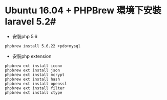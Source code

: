 # Ubuntu 16.04 + PHPBrew 環境下安裝laravel 5.2#

* 安裝php 5.6
```
phpbrew install 5.6.22 +pdo+mysql
```

* 安裝php extension
```
phpbrew ext install iconv
phpbrew ext install json
phpbrew ext install mcrypt
phpbrew ext install hash
phpbrew ext install openssl
phpbrew ext install filter
phpbrew ext install ctype 
```
